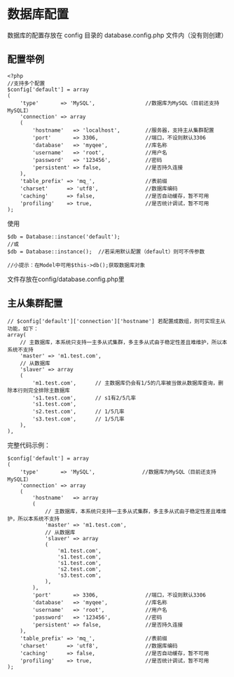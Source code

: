 数据库配置
==============
数据库的配置存放在 config 目录的 database.config.php 文件内（没有则创建）

配置举例
--------

    <?php
    //支持多个配置
    $config['default'] = array
    (
        'type'       => 'MySQL',                //数据库为MySQL（目前还支持MySQLI）
        'connection' => array
        (
            'hostname'   => 'localhost',        //服务器，支持主从集群配置
            'port'       => 3306,               //端口，不设则默认3306
            'database'   => 'myqee',            //库名称
            'username'   => 'root',             //用户名
            'password'   => '123456',           //密码
            'persistent' => false,              //是否持久连接
        ),
        'table_prefix' => 'mq_',                //表前缀
        'charset'      => 'utf8',               //数据库编码
        'caching'      => false,                //是否自动缓存，暂不可用
        'profiling'    => true,                 //是否统计调试，暂不可用
    );

使用

    $db = Database::instance('default');
    //或    
    $db = Database::instance();  //若采用默认配置（default）则可不传参数
    
    //小提示：在Model中可用$this->db();获取数据库对象
    
 
文件存放在config/database.config.php里


主从集群配置
------------

    // $config['default']['connection']['hostname'] 若配置成数组，则可实现主从功能，如下：
    array(
        // 主数据库，本系统只支持一主多从式集群，多主多从式由于稳定性差且难维护，所以本系统不支持
        'master' => 'm1.test.com',
        // 从数据库
        'slaver' => array
        (
            'm1.test.com',      // 主数据库仍会有1/5的几率被当做从数据库查询，删除本行则完全排除主数据库
            's1.test.com',      // s1有2/5几率
            's1.test.com',            
            's2.test.com',      // 1/5几率
            's3.test.com',      // 1/5几率
        ),
    ),

完整代码示例：

    $config['default'] = array
    (
        'type'       => 'MySQL',               //数据库为MySQL（目前还支持MySQLI）
        'connection' => array
        (
            'hostname'   => array
            (
                // 主数据库，本系统只支持一主多从式集群，多主多从式由于稳定性差且难维护，所以本系统不支持
                'master' => 'm1.test.com',
                // 从数据库
                'slaver' => array
                (
                    'm1.test.com',
                    's1.test.com',
                    's1.test.com',
                    's2.test.com',
                    's3.test.com',
                ),
            ),
            'port'       => 3306,               //端口，不设则默认3306
            'database'   => 'myqee',            //库名称
            'username'   => 'root',             //用户名
            'password'   => '123456',           //密码
            'persistent' => false,              //是否持久连接
        ),
        'table_prefix' => 'mq_',                //表前缀
        'charset'      => 'utf8',               //数据库编码
        'caching'      => false,                //是否自动缓存，暂不可用
        'profiling'    => true,                 //是否统计调试，暂不可用
    );
